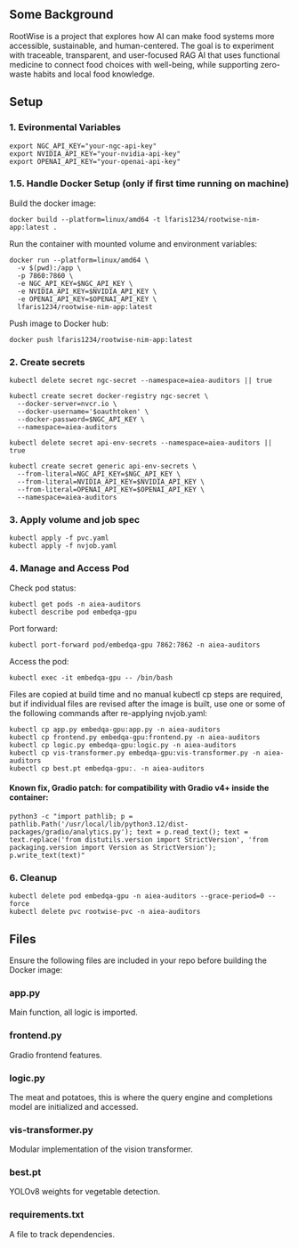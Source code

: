 ## Some Background
RootWise is a project that explores how AI can make food systems more accessible, sustainable, and human-centered. The goal is to experiment with traceable, transparent, and user-focused RAG AI that uses functional medicine to connect food choices with well-being, while supporting zero-waste habits and local food knowledge.

## Setup
### 1. Evironmental Variables
```
export NGC_API_KEY="your-ngc-api-key"
export NVIDIA_API_KEY="your-nvidia-api-key"
export OPENAI_API_KEY="your-openai-api-key"
```

### 1.5. Handle Docker Setup (only if first time running on machine)
Build the docker image:
```
docker build --platform=linux/amd64 -t lfaris1234/rootwise-nim-app:latest .
```
Run the container with mounted volume and environment variables:
```
docker run --platform=linux/amd64 \
  -v $(pwd):/app \
  -p 7860:7860 \
  -e NGC_API_KEY=$NGC_API_KEY \
  -e NVIDIA_API_KEY=$NVIDIA_API_KEY \
  -e OPENAI_API_KEY=$OPENAI_API_KEY \
  lfaris1234/rootwise-nim-app:latest
```
Push image to Docker hub:
```
docker push lfaris1234/rootwise-nim-app:latest
```

### 2. Create secrets
```
kubectl delete secret ngc-secret --namespace=aiea-auditors || true

kubectl create secret docker-registry ngc-secret \
  --docker-server=nvcr.io \
  --docker-username='$oauthtoken' \
  --docker-password=$NGC_API_KEY \
  --namespace=aiea-auditors
```
```
kubectl delete secret api-env-secrets --namespace=aiea-auditors || true

kubectl create secret generic api-env-secrets \
  --from-literal=NGC_API_KEY=$NGC_API_KEY \
  --from-literal=NVIDIA_API_KEY=$NVIDIA_API_KEY \
  --from-literal=OPENAI_API_KEY=$OPENAI_API_KEY \
  --namespace=aiea-auditors
```
### 3. Apply volume and job spec
```
kubectl apply -f pvc.yaml
kubectl apply -f nvjob.yaml
```
### 4. Manage and Access Pod
Check pod status:
```
kubectl get pods -n aiea-auditors
kubectl describe pod embedqa-gpu
```
Port forward:
```
kubectl port-forward pod/embedqa-gpu 7862:7862 -n aiea-auditors
```
Access the pod:
```
kubectl exec -it embedqa-gpu -- /bin/bash
```

Files are copied at build time and no manual kubectl cp steps are required, but if individual files are revised after the image is built, use one or some of the following commands after re-applying nvjob.yaml:
```
kubectl cp app.py embedqa-gpu:app.py -n aiea-auditors
kubectl cp frontend.py embedqa-gpu:frontend.py -n aiea-auditors
kubectl cp logic.py embedqa-gpu:logic.py -n aiea-auditors
kubectl cp vis-transformer.py embedqa-gpu:vis-transformer.py -n aiea-auditors
kubectl cp best.pt embedqa-gpu:. -n aiea-auditors
```

#### Known fix, Gradio patch: for compatibility with Gradio v4+ inside the container:
```
python3 -c "import pathlib; p = pathlib.Path('/usr/local/lib/python3.12/dist-packages/gradio/analytics.py'); text = p.read_text(); text = text.replace('from distutils.version import StrictVersion', 'from packaging.version import Version as StrictVersion'); p.write_text(text)"
```
### 6. Cleanup
```
kubectl delete pod embedqa-gpu -n aiea-auditors --grace-period=0 --force
kubectl delete pvc rootwise-pvc -n aiea-auditors
```

## Files

Ensure the following files are included in your repo before building the Docker image:

### app.py
Main function, all logic is imported. 

### frontend.py
Gradio frontend features. 

### logic.py
The meat and potatoes, this is where the query engine and completions model are initialized and accessed. 

### vis-transformer.py
Modular implementation of the vision transformer.

### best.pt 
YOLOv8 weights for vegetable detection.

### requirements.txt
A file to track dependencies. 